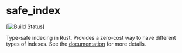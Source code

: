 # safe_index

[![Build Status](https://travis-ci.org/AdrienChampion/safe_index.svg?branch=master)]

Type-safe indexing in Rust. Provides a zero-cost way to have different types of indexes. See the [documentation] for more details.

[documentation]: https://docs.rs/safe_index (safe_index's documentation)
